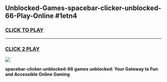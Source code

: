 
## Unblocked-Games-spacebar-clicker-unblocked-66-Play-Online #1etn4
<h3>
<a href="https://news.freeplayer.one?title=spacebar-clicker-unblocked-66&ref=3">CLICK TO PLAY</a></h3>
<hr>

<h3>
<a href="https://news.freeplayer.one?title=spacebar-clicker-unblocked-66&ref=3">CLICK 2 PLAY</a>
  
</h3>

<a href="https://news.freeplayer.one?title=spacebar-clicker-unblocked-66&ref=3"><img src="https://clearcache.store/games.png"></a>


**spacebar-clicker-unblocked-66 games unblocked: Your Gateway to Fun and Accessible Online Gaming**
